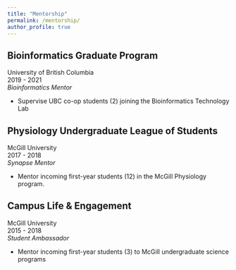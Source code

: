 ```yaml
---
title: "Mentorship"
permalink: /mentorship/
author_profile: true
---
```


## Bioinformatics Graduate Program  
University of British Columbia  
2019 - 2021  
_Bioinformatics Mentor_  
* Supervise UBC co-op students (2) joining the Bioinformatics Technology Lab    

## Physiology Undergraduate League of Students  
McGill University  
2017 - 2018  
_Synapse Mentor_  
* Mentor incoming first-year students (12) in the McGill Physiology program.    

## Campus Life & Engagement
McGill University  
2015 - 2018  
_Student Ambassador_
* Mentor incoming first-year students (3) to McGill undergraduate science programs 


